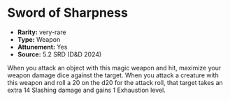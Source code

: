 
# Sword of Sharpness

* **Rarity:** very-rare
* **Type:** Weapon
* **Attunement:** Yes
* **Source:** 5.2 SRD (D&D 2024)


When you attack an object with this magic weapon and hit, maximize your weapon damage dice against the target. When you attack a creature with this weapon and roll a 20 on the d20 for the attack roll, that target takes an extra 14 Slashing damage and gains 1 Exhaustion level.
